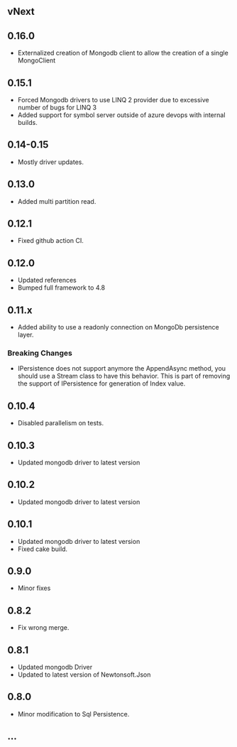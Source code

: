 ## vNext

## 0.16.0

- Externalized creation of Mongodb client to allow the creation of a single MongoClient

## 0.15.1

- Forced Mongodb drivers to use LINQ 2 provider due to excessive number of bugs for LINQ 3
- Added support for symbol server outside of azure devops with internal builds.

## 0.14-0.15

- Mostly driver updates.

## 0.13.0

- Added multi partition read.

## 0.12.1

- Fixed github action CI.

## 0.12.0

- Updated references
- Bumped full framework to 4.8

## 0.11.x

- Added ability to use a readonly connection on MongoDb persistence layer.

### Breaking Changes

- IPersistence does not support anymore the AppendAsync method, you should use a Stream class to have this behavior. This is part of removing the support of IPersistence for generation of Index value.

## 0.10.4

- Disabled parallelism on tests.

## 0.10.3

- Updated mongodb driver to latest version

## 0.10.2

- Updated mongodb driver to latest version

## 0.10.1

- Updated mongodb driver to latest version
- Fixed cake build.

## 0.9.0

- Minor fixes

## 0.8.2

- Fix wrong merge.

## 0.8.1

- Updated mongodb Driver 
- Updated to latest version of Newtonsoft.Json

## 0.8.0

- Minor modification to Sql Persistence.

## ...
